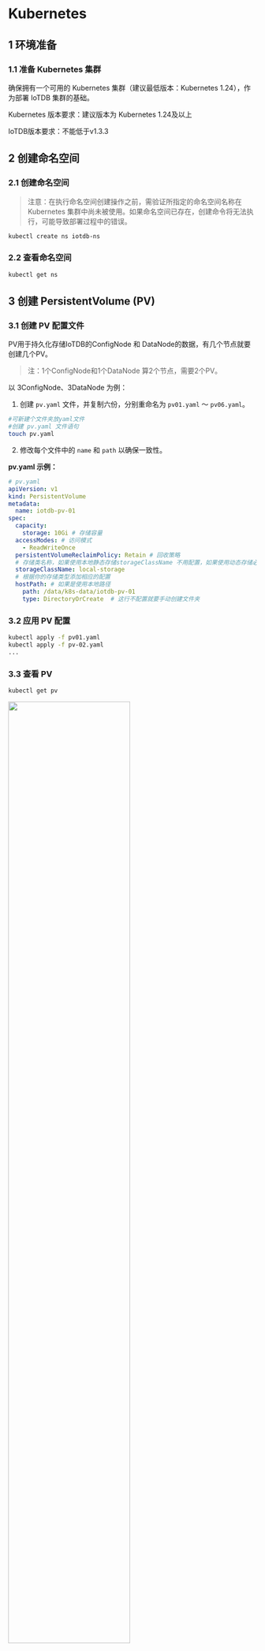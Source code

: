 <!--

    Licensed to the Apache Software Foundation (ASF) under one
    or more contributor license agreements.  See the NOTICE file
    distributed with this work for additional information
    regarding copyright ownership.  The ASF licenses this file
    to you under the Apache License, Version 2.0 (the
    "License"); you may not use this file except in compliance
    with the License.  You may obtain a copy of the License at
    
        http://www.apache.org/licenses/LICENSE-2.0
    
    Unless required by applicable law or agreed to in writing,
    software distributed under the License is distributed on an
    "AS IS" BASIS, WITHOUT WARRANTIES OR CONDITIONS OF ANY
    KIND, either express or implied.  See the License for the
    specific language governing permissions and limitations
    under the License.

-->

# Kubernetes

## 1 环境准备

### 1.1 准备 Kubernetes 集群

确保拥有一个可用的 Kubernetes 集群（建议最低版本：Kubernetes 1.24），作为部署 IoTDB 集群的基础。

Kubernetes 版本要求：建议版本为 Kubernetes 1.24及以上

IoTDB版本要求：不能低于v1.3.3

## 2 创建命名空间

### 2.1 创建命名空间

> 注意：在执行命名空间创建操作之前，需验证所指定的命名空间名称在 Kubernetes 集群中尚未被使用。如果命名空间已存在，创建命令将无法执行，可能导致部署过程中的错误。

```Bash
kubectl create ns iotdb-ns
```

### 2.2 查看命名空间

```Bash
kubectl get ns
```

## 3 创建 PersistentVolume (PV)

### 3.1 创建 PV 配置文件

PV用于持久化存储IoTDB的ConfigNode 和 DataNode的数据，有几个节点就要创建几个PV。

> 注：1个ConfigNode和1个DataNode 算2个节点，需要2个PV。

以 3ConfigNode、3DataNode 为例：

1. 创建 `pv.yaml` 文件，并复制六份，分别重命名为 `pv01.yaml` ～ `pv06.yaml`。

```Bash
#可新建个文件夹放yaml文件
#创建 pv.yaml 文件语句
touch pv.yaml
```

2. 修改每个文件中的 `name` 和 `path` 以确保一致性。

**pv.yaml 示例：**

```YAML
# pv.yaml
apiVersion: v1
kind: PersistentVolume
metadata:
  name: iotdb-pv-01
spec:
  capacity:
    storage: 10Gi # 存储容量
  accessModes: # 访问模式
    - ReadWriteOnce
  persistentVolumeReclaimPolicy: Retain # 回收策略
  # 存储类名称，如果使用本地静态存储storageClassName 不用配置，如果使用动态存储必需设置此项
  storageClassName: local-storage 
  # 根据你的存储类型添加相应的配置
  hostPath: # 如果是使用本地路径
    path: /data/k8s-data/iotdb-pv-01
    type: DirectoryOrCreate  # 这行不配置就要手动创建文件夹
```

### 3.2 应用 PV 配置

```Bash
kubectl apply -f pv01.yaml
kubectl apply -f pv-02.yaml
...
```

### 3.3 查看 PV

```Bash
kubectl get pv
```
<img src="/img/Kubernetes01.png" alt="" style="width: 70%;"/>

### 3.4 手动创建文件夹

> 如果yaml里的hostPath-type未配置，需要手动创建对应的文件夹

在所有 Kubernetes 节点上创建对应的文件夹：

```Bash
mkdir -p /data/k8s-data/iotdb-pv-01
mkdir -p /data/k8s-data/iotdb-pv-02
...
```

## 4 安装 Helm

安装Helm步骤请参考[Helm官网](https://helm.sh/zh/docs/intro/install/)

## 5 配置IoTDB的Helm Chart

### 5.1 克隆 IoTDB Kubernetes 部署代码

请联系天谋工作人员获取IoTDB的Helm Chart

如果遇到代理问题，取消代理设置：

> git clone报错如下，说明是配置了代理，需要把代理关掉 fatal: unable to access 'https://gitlab.timecho.com/r-d/db/iotdb-cluster-k8s.git/': gnutls_handshake() failed: The TLS connection was non-properly terminated.

```Bash
unset HTTPS_PROXY
```

### 5.2 修改 YAML 文件

> 确保使用的是支持的版本 >=1.3.3.2

**values.yaml 示例：**

```YAML
nameOverride: "iotdb"  
fullnameOverride: "iotdb"   #软件安装后的名称

image:
  repository: nexus.infra.timecho.com:8143/timecho/iotdb-enterprise
  pullPolicy: IfNotPresent
  tag: 1.3.3.2-standalone    #软件所用的仓库和版本

storage:
# 存储类名称，如果使用本地静态存储storageClassName 不用配置，如果使用动态存储必需设置此项
  className: local-storage

datanode:
  name: datanode
  nodeCount: 3        #datanode的节点数量
  enableRestService: true
  storageCapacity: 10Gi       #datanode的可用空间大小
  resources:
    requests:
      memory: 2Gi    #datanode的内存初始化大小
      cpu: 1000m     #datanode的CPU初始化大小
    limits:
      memory: 4Gi    #datanode的最大内存大小
      cpu: 1000m     #datanode的最大CPU大小

confignode:
  name: confignode
  nodeCount: 3      #confignode的节点数量
  storageCapacity: 10Gi      #confignode的可用空间大小
  resources:
    requests:
      memory: 512Mi    #confignode的内存初始化大小
      cpu: 1000m      #confignode的CPU初始化大小
    limits:
      memory: 1024Mi   #confignode的最大内存大小
      cpu: 2000m     #confignode的最大CPU大小
  configNodeConsensusProtocolClass: org.apache.iotdb.consensus.ratis.RatisConsensus
  schemaReplicationFactor: 3
  schemaRegionConsensusProtocolClass: org.apache.iotdb.consensus.ratis.RatisConsensus
  dataReplicationFactor: 2
  dataRegionConsensusProtocolClass: org.apache.iotdb.consensus.iot.IoTConsensus
```

## 6 配置私库信息或预先使用ctr拉取镜像

在k8s上配置私有仓库的信息，为下一步helm install的前置步骤。

方案一即在helm insta时拉取可用的iotdb镜像，方案二则是提前将可用的iotdb镜像导入到containerd里。

### 6.1 【方案一】从私有仓库拉取镜像

#### 6.1.1 创建secret 使k8s可访问iotdb-helm的私有仓库

下文中“xxxxxx”表示IoTDB私有仓库的账号、密码、邮箱。

```Bash
# 注意 单引号
kubectl create secret docker-registry timecho-nexus \
  --docker-server='nexus.infra.timecho.com:8143' \
  --docker-username='xxxxxx' \
  --docker-password='xxxxxx' \
  --docker-email='xxxxxx' \
  -n iotdb-ns
  
# 查看secret
kubectl get secret timecho-nexus -n iotdb-ns
# 查看并输出为yaml
kubectl get secret timecho-nexus --output=yaml -n iotdb-ns
# 查看并解密
kubectl get secret timecho-nexus --output="jsonpath={.data.\.dockerconfigjson}" -n iotdb-ns | base64 --decode
```

#### 6.1.2 将secret作为一个patch加载到命名空间iotdb-ns

```Bash
# 添加一个patch，使该命名空间增加登陆nexus的登陆信息
kubectl patch serviceaccount default -n iotdb-ns -p '{"imagePullSecrets": [{"name": "timecho-nexus"}]}'

# 查看命名空间的该条信息
kubectl get serviceaccounts -n iotdb-ns -o yaml
```

### 6.2 【方案二】导入镜像

该步骤用于客户无法连接私库的场景，需要联系公司实施同事辅助准备。

#### 6.2.1  拉取并导出镜像：

```Bash
ctr images pull --user xxxxxxxx nexus.infra.timecho.com:8143/timecho/iotdb-enterprise:1.3.3.2-standalone
```

#### 6.2.2 查看并导出镜像：

```Bash
# 查看
ctr images ls 

# 导出
ctr images export iotdb-enterprise:1.3.3.2-standalone.tar nexus.infra.timecho.com:8143/timecho/iotdb-enterprise:1.3.3.2-standalone
```

#### 6.2.3 导入到k8s的namespace下：

> 注意，k8s.io为示例环境中k8s的ctr的命名空间，导入到其他命名空间是不行的

```Bash
# 导入到k8s的namespace下
ctr -n k8s.io images import iotdb-enterprise:1.3.3.2-standalone.tar 
```

#### 6.2.4 查看镜像

```Bash
ctr --namespace k8s.io images list | grep 1.3.3.2
```

## 7 安装 IoTDB

### 7.1 安装 IoTDB

```Bash
# 进入文件夹
cd iotdb-cluster-k8s/helm

# 安装iotdb
helm install iotdb ./ -n iotdb-ns
```

### 7.2 查看 Helm 安装列表

```Bash
# helm list
helm list -n iotdb-ns
```

### 7.3 查看 Pods

```Bash
# 查看 iotdb的pods
kubectl get pods -n iotdb-ns -o wide
```

执行命令后，输出了带有confignode和datanode标识的各3个Pods，，总共6个Pods，即表明安装成功；需要注意的是，并非所有Pods都处于Running状态，未激活的datanode可能会持续重启，但在激活后将恢复正常。

### 7.4 发现故障的排除方式

```Bash
# 查看k8s的创建log
kubectl get events -n iotdb-ns 
watch kubectl get events -n iotdb-ns

# 获取详细信息
kubectl describe pod confignode-0 -n iotdb-ns
kubectl describe pod datanode-0 -n iotdb-ns

# 查看confignode日志
kubectl logs -n iotdb-ns confignode-0 -f
```

## 8 激活 IoTDB

### 8.1 方案1：直接在 Pod 中激活（最快捷）

```Bash
kubectl exec -it -n iotdb-ns confignode-0 -- /iotdb/sbin/start-activate.sh
kubectl exec -it -n iotdb-ns confignode-1 -- /iotdb/sbin/start-activate.sh
kubectl exec -it -n iotdb-ns confignode-2 -- /iotdb/sbin/start-activate.sh
# 拿到机器码后进行激活
```

### 8.2 方案2：进入confignode的容器中激活

```Bash
kubectl exec -it -n iotdb-ns confignode-0 -- /bin/bash
cd /iotdb/sbin
/bin/bash start-activate.sh
# 拿到机器码后进行激活
# 退出容器
```

### 8.3 方案3：手动激活

1. 查看 ConfigNode 详细信息，确定所在节点：

```Bash
kubectl describe pod confignode-0 -n iotdb-ns | grep -e "Node:" -e "Path:"

# 结果示例：
# Node:          a87/172.20.31.87
# Path:          /data/k8s-data/env/confignode/.env
```

2. 查看 PVC 并找到 ConfigNode 对应的 Volume，确定所在路径：

```Bash
kubectl get pvc -n iotdb-ns | grep "confignode-0"

# 结果示例：
# map-confignode-confignode-0   Bound    iotdb-pv-04   10Gi       RWO            local-storage   <unset>                 8h

# 如果要查看多个confignode，使用如下：
for i in {0..2}; do echo confignode-$i;kubectl describe pod confignode-${i} -n iotdb-ns | grep -e "Node:" -e "Path:"; echo "----"; done
```

3. 查看对应 Volume 的详细信息，确定物理目录的位置：

```Bash
kubectl describe pv iotdb-pv-04 | grep "Path:"

# 结果示例：
# Path:          /data/k8s-data/iotdb-pv-04
```

4. 从对应节点的对应目录下找到 system-info 文件，使用该 system-info 作为机器码生成激活码，并在同级目录新建文件 license，将激活码写入到该文件。

## 9 验证 IoTDB

### 9.1 查看命名空间内的 Pods 状态

查看iotdb-ns命名空间内的IP、状态等信息，确定全部运行正常

```Bash
kubectl get pods -n iotdb-ns -o wide

# 结果示例：
# NAME           READY   STATUS    RESTARTS         AGE   IP             NODE   NOMINATED NODE   READINESS GATES
# confignode-0   1/1     Running   0                75m   10.20.187.14   a87    <none>           <none>
# confignode-1   1/1     Running   0                75m   10.20.191.75   a88    <none>           <none>
# confignode-2   1/1     Running   0                75m   10.20.187.16   a87    <none>           <none>
# datanode-0     1/1     Running   10 (5m54s ago)   75m   10.20.191.74   a88    <none>           <none>
# datanode-1     1/1     Running   10 (5m42s ago)   75m   10.20.187.15   a87    <none>           <none>
# datanode-2     1/1     Running   10 (5m55s ago)   75m   10.20.191.76   a88    <none>           <none>
```

### 9.2 查看命名空间内的端口映射情况

```Bash
kubectl get svc -n iotdb-ns

# 结果示例：
# NAME             TYPE           CLUSTER-IP      EXTERNAL-IP   PORT(S)          AGE
# confignode-svc   NodePort       10.10.226.151   <none>        80:31026/TCP     7d8h
# datanode-svc     NodePort       10.10.194.225   <none>        6667:31563/TCP   7d8h
# jdbc-balancer    LoadBalancer   10.10.191.209   <pending>     6667:31895/TCP   7d8h
```

### 9.3 在任意服务器启动 CLI 脚本验证 IoTDB 集群状态

端口即jdbc-balancer的端口，服务器为k8s任意节点的IP

```Bash
start-cli.sh -h 172.20.31.86 -p 31895
start-cli.sh -h 172.20.31.87 -p 31895
start-cli.sh -h 172.20.31.88 -p 31895
```

<img src="/img/Kubernetes02.png" alt="" style="width: 70%;"/>

## 10 扩容

### 10.1 新增pv

新增pv，必须有可用的pv才可以扩容。

<img src="/img/Kubernetes03.png" alt="" style="width: 70%;"/>

**注意：DataNode重启后无法加入集群**

**原因**：配置了静态存储的 hostPath 模式，并通过脚本修改了 `iotdb-system.properties` 文件，将 `dn_data_dirs` 设为 `/iotdb6/iotdb_data,/iotdb7/iotdb_data`，但未将默认存储路径 `/iotdb/data` 进行外挂，导致重启时数据丢失。

**解决方案**：是将 `/iotdb/data` 目录也进行外挂操作，且 ConfigNode 和 DataNode 均需如此设置，以确保数据完整性和集群稳定性。

### 10.2 扩容confignode

示例：3 confignode 扩容为 4 confignode

修改iotdb-cluster-k8s/helm的values.yaml文件，将confignode的3改成4

```Shell
helm upgrade iotdb . -n iotdb-ns
```

<img src="/img/Kubernetes04.png" alt="" style="width: 70%;"/>


### 10.3 扩容datanode

示例：3 datanode 扩容为 4 datanode

修改iotdb-cluster-k8s/helm的values.yaml文件，将datanode的3改成4

```Shell
helm upgrade iotdb . -n iotdb-ns
```

### 10.4 验证IoTDB状态

```Shell
kubectl get pods -n iotdb-ns -o wide

# NAME           READY   STATUS    RESTARTS         AGE   IP             NODE   NOMINATED NODE   READINESS GATES
# confignode-0   1/1     Running   0                75m   10.20.187.14   a87    <none>           <none>
# confignode-1   1/1     Running   0                75m   10.20.191.75   a88    <none>           <none>
# confignode-2   1/1     Running   0                75m   10.20.187.16   a87    <none>           <none>
# datanode-0     1/1     Running   10 (5m54s ago)   75m   10.20.191.74   a88    <none>           <none>
# datanode-1     1/1     Running   10 (5m42s ago)   75m   10.20.187.15   a87    <none>           <none>
# datanode-2     1/1     Running   10 (5m55s ago)   75m   10.20.191.76   a88    <none>           <none>
# datanode-3     1/1     Running   10 (5m55s ago)   75m   10.20.191.76   a88    <none>           <none>
```